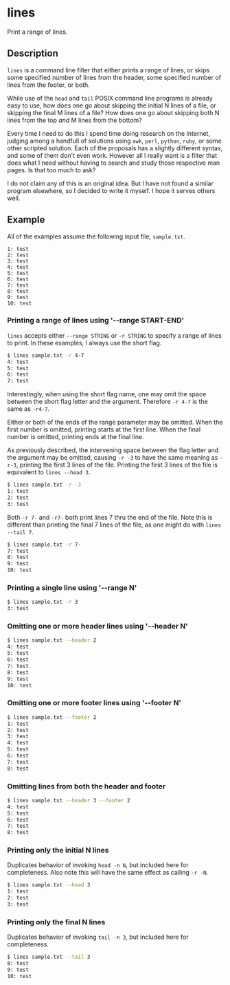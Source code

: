 # lines

Print a range of lines.

## Description

`lines` is a command line filter that either prints a range of lines,
or skips some specified number of lines from the header, some
specified number of lines from the footer, or both.

While use of the `head` and `tail` POSIX command line programs is
already easy to use, how does one go about skipping the initial N
lines of a file, or skipping the final M lines of a file? How does one
go about skipping both N lines from the top _and_ M lines from the
bottom?

Every time I need to do this I spend time doing research on the
Internet, judging among a handfull of solutions using `awk`, `perl`,
`python`, `ruby`, or some other scripted solution. Each of the
proposals has a slightly different syntax, and some of them don't even
work. However all I really want is a filter that does what I need
without having to search and study those respective man pages. Is that
too much to ask?

I do not claim any of this is an original idea. But I have not found a
similar program elsewhere, so I decided to write it myself. I hope it
serves others well.

## Example

All of the examples assume the following input file, `sample.txt`.

```
1: test
2: test
3: test
4: test
5: test
6: test
7: test
8: test
9: test
10: test
```

### Printing a range of lines using '--range START-END'

`lines` accepts either `--range STRING` or `-r STRING` to specify a
range of lines to print. In these examples, I always use the short
flag.

```Bash
$ lines sample.txt -r 4-7
4: test
5: test
6: test
7: test
```

Interestingly, when using the short flag name, one may omit the
space between the short flag letter and the argument. Therefore `-r
4-7` is the same as `-r4-7`.

Either or both of the ends of the range parameter may be omitted. When
the first number is omitted, printing starts at the first line. When
the final number is omitted, printing ends at the final line.

As previously described, the intervening space between the flag letter
and the argument may be omitted, causing `-r -3` to have the same
meaning as `-r-3`, printing the first 3 lines of the file. Printing
the first 3 lines of the file is equivalent to `lines --head 3`.

```Bash
$ lines sample.txt -r -3
1: test
2: test
3: test
```

Both `-r 7-` and `-r7-` both print lines 7 thru the end of the
file. Note this is different than printing the final 7 lines of the
file, as one might do with `lines --tail 7`.

```Bash
$ lines sample.txt -r 7-
7: test
8: test
9: test
10: test
```

### Printing a single line using '--range N'

```Bash
$ lines sample.txt -r 3
3: test
```

### Omitting one or more header lines using '--header N'

```Bash
$ lines sample.txt --header 2
4: test
5: test
6: test
7: test
8: test
9: test
10: test
```

### Omitting one or more footer lines using '--footer N'

```Bash
$ lines sample.txt --footer 2
1: test
2: test
3: test
4: test
5: test
6: test
7: test
8: test
```

### Omitting lines from both the header and footer

```Bash
$ lines sample.txt --header 3 --footer 2
4: test
5: test
6: test
7: test
8: test
```

### Printing only the initial N lines

Duplicates behavior of invoking `head -n N`, but included here for
completeness. Also note this will have the same effect as calling `-r
-N`.

```Bash
$ lines sample.txt --head 3
1: test
2: test
3: test
```

### Printing only the final N lines

Duplicates behavior of invoking `tail -n 3`, but included here for
completeness.

```Bash
$ lines sample.txt --tail 3
8: test
9: test
10: test
```
